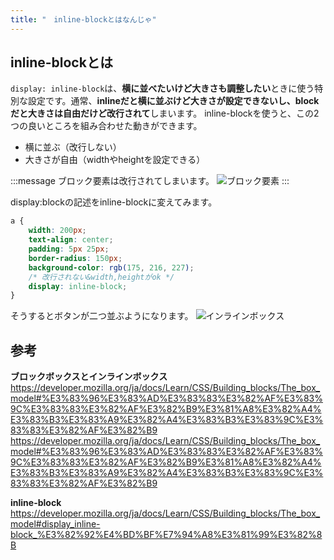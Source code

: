 ```yaml
---
title: "　inline-blockとはなんじゃ"
---
```


## inline-blockとは

`display: inline-block`は、**横に並べたいけど大きさも調整したい**ときに使う特別な設定です。通常、**inlineだと横に並ぶけど大きさが設定できないし、blockだと大きさは自由だけど改行されて**しまいます。
inline-blockを使うと、この2つの良いところを組み合わせた動きができます。

* 横に並ぶ（改行しない）
* 大きさが自由（widthやheightを設定できる）

:::message
ブロック要素は改行されてしまいます。
![ブロック要素](https://storage.googleapis.com/zenn-user-upload/63f8d1b90afd-20241025.png)
:::

display:blockの記述をinline-blockに変えてみます。

```css:style.css
a {
    width: 200px;
    text-align: center;
    padding: 5px 25px;
    border-radius: 150px;
    background-color: rgb(175, 216, 227);
    /* 改行されない&width,heightがok */
    display: inline-block;
}
```

そうするとボタンが二つ並ぶようになります。
![インラインボックス](https://storage.googleapis.com/zenn-user-upload/5363dcc1f116-20241025.png)

## 参考

**ブロックボックスとインラインボックス**
<https://developer.mozilla.org/ja/docs/Learn/CSS/Building_blocks/The_box_model#%E3%83%96%E3%83%AD%E3%83%83%E3%82%AF%E3%83%9C%E3%83%83%E3%82%AF%E3%82%B9%E3%81%A8%E3%82%A4%E3%83%B3%E3%83%A9%E3%82%A4%E3%83%B3%E3%83%9C%E3%83%83%E3%82%AF%E3%82%B9>
<https://developer.mozilla.org/ja/docs/Learn/CSS/Building_blocks/The_box_model#%E3%83%96%E3%83%AD%E3%83%83%E3%82%AF%E3%83%9C%E3%83%83%E3%82%AF%E3%82%B9%E3%81%A8%E3%82%A4%E3%83%B3%E3%83%A9%E3%82%A4%E3%83%B3%E3%83%9C%E3%83%83%E3%82%AF%E3%82%B9>

**inline-block**
<https://developer.mozilla.org/ja/docs/Learn/CSS/Building_blocks/The_box_model#display_inline-block_%E3%82%92%E4%BD%BF%E7%94%A8%E3%81%99%E3%82%8B>
